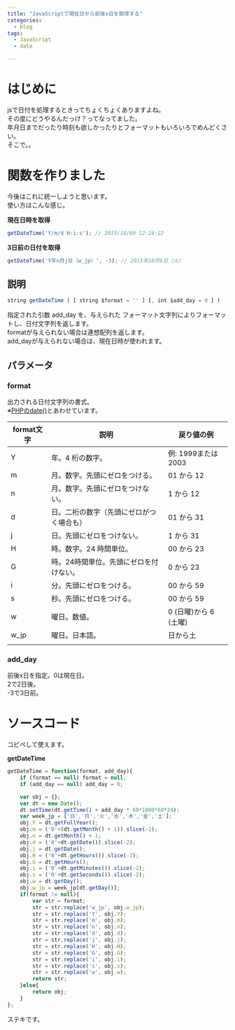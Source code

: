 ```yaml
---
title: "JavaScriptで現在日から前後x日を取得する"
categories:
  - blog
tags:
  - JavaScript
  - date

---
```


# はじめに  
jsで日付を処理するときってちょくちょくありますよね。  
その度にどうやるんだっけ？ってなってました。  
年月日までだったり時刻も欲しかったりとフォーマットもいろいろでめんどくさい。  
そこで。。  
  
# 関数を作りました  
今後はこれに統一しようと思います。  
使い方はこんな感じ。  
  
**現在日時を取得**  

```js
getDateTime('Y/m/d H:i:s'); // 2015/10/09 12:24:22
```  
**3日前の日付を取得**  

```js
getDateTime('Y年n月j日（w_jp）', -3); // 2015年10月6日（火）
```

## 説明  
```js
string getDateTime ( [ string $format = '' ] [, int $add_day = 0 ] )
```  
指定された引数 add_day を、与えられた フォーマット文字列によりフォーマットし、日付文字列を返します。  
formatが与えられない場合は連想配列を返します。  
add_dayが与えられない場合は、現在日時が使われます。  
  
## パラメータ  
  
### format  
出力される日付文字列の書式。  
※[PHPのdate()](http://php.net/manual/ja/function.date.php)とあわせています。  
  
| format文字 | 説明                                     | 戻り値の例            |  
|------------|------------------------------------------|-----------------------|  
| Y          | 年。4 桁の数字。                         | 例: 1999または2003    |  
| m          | 月。数字。先頭にゼロをつける。           | 01 から 12            |  
| n          | 月。数字。先頭にゼロをつけない。         | 1 から 12             |  
| d          | 日。二桁の数字（先頭にゼロがつく場合も） | 01 から 31            |  
| j          | 日。先頭にゼロをつけない。               | 1 から 31             |  
| H          | 時。数字。24 時間単位。                  | 00 から 23            |  
| G          | 時。24時間単位。先頭にゼロを付けない。   | 0 から 23             |  
| i          | 分。先頭にゼロをつける。                 | 00 から 59            |  
| s          | 秒。先頭にゼロをつける。                 | 00 から 59            |  
| w          | 曜日。数値。                             | 0 (日曜)から 6 (土曜) |  
| w_jp       | 曜日。日本語。                           | 日から土              |  
|            |                                          |                       |  
  
### add_day  
前後x日を指定。0は現在日。  
2で2日後。  
-3で3日前。  
  
# ソースコード  
コピペして使えます。  
  
**getDateTime**  

```js
getDateTime = function(format, add_day){
    if (format == null) format = null;
    if (add_day == null) add_day = 0;

    var obj = {};
    var dt = new Date();
    dt.setTime(dt.getTime() + add_day * 60*1000*60*24);
    var week_jp = ['日','月','火','水','木','金','土'];
    obj.Y = dt.getFullYear();
    obj.m = ('0'+(dt.getMonth() + 1)).slice(-2);
    obj.n = dt.getMonth() + 1;
    obj.d = ('0'+dt.getDate()).slice(-2);
    obj.j = dt.getDate();
    obj.H = ('0'+dt.getHours()).slice(-2);
    obj.G = dt.getHours();
    obj.i = ('0'+dt.getMinutes()).slice(-2);
    obj.s = ('0'+dt.getSeconds()).slice(-2);
    obj.w = dt.getDay();
    obj.w_jp = week_jp[dt.getDay()];
    if(format != null){
        var str = format;
        str = str.replace('w_jp', obj.w_jp);
        str = str.replace('Y', obj.Y);
        str = str.replace('m', obj.m);
        str = str.replace('n', obj.n);
        str = str.replace('d', obj.d);
        str = str.replace('j', obj.j);
        str = str.replace('H', obj.H);
        str = str.replace('G', obj.G);
        str = str.replace('i', obj.i);
        str = str.replace('s', obj.s);
        str = str.replace('w', obj.w);
        return str;
    }else{
        return obj;
    }
};
```

ステキです。  
